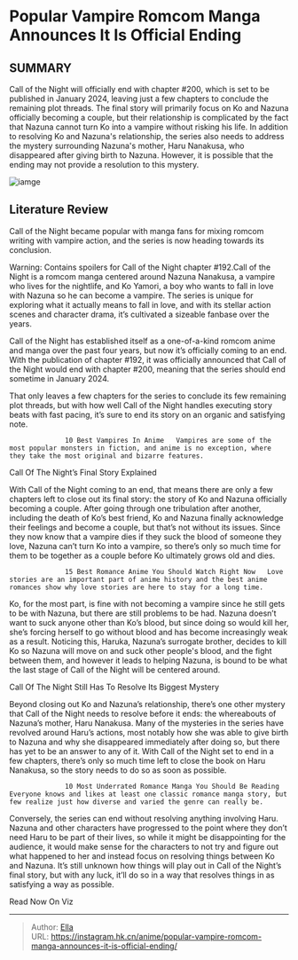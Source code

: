 # Popular Vampire Romcom Manga Announces It Is Official Ending


## SUMMARY 



  Call of the Night will officially end with chapter #200, which is set to be published in January 2024, leaving just a few chapters to conclude the remaining plot threads.   The final story will primarily focus on Ko and Nazuna officially becoming a couple, but their relationship is complicated by the fact that Nazuna cannot turn Ko into a vampire without risking his life.   In addition to resolving Ko and Nazuna&#39;s relationship, the series also needs to address the mystery surrounding Nazuna&#39;s mother, Haru Nanakusa, who disappeared after giving birth to Nazuna. However, it is possible that the ending may not provide a resolution to this mystery.  

![iamge](https://static1.srcdn.com/wordpress/wp-content/uploads/2022/12/call-of-the-night-ko-nazuna.jpg)

## Literature Review

Call of the Night became popular with manga fans for mixing romcom writing with vampire action, and the series is now heading towards its conclusion.




Warning: Contains spoilers for Call of the Night chapter #192.Call of the Night is a romcom manga centered around Nazuna Nanakusa, a vampire who lives for the nightlife, and Ko Yamori, a boy who wants to fall in love with Nazuna so he can become a vampire. The series is unique for exploring what it actually means to fall in love, and with its stellar action scenes and character drama, it’s cultivated a sizeable fanbase over the years.




Call of the Night has established itself as a one-of-a-kind romcom anime and manga over the past four years, but now it’s officially coming to an end. With the publication of chapter #192, it was officially announced that Call of the Night would end with chapter #200, meaning that the series should end sometime in January 2024.

          

That only leaves a few chapters for the series to conclude its few remaining plot threads, but with how well Call of the Night handles executing story beats with fast pacing, it’s sure to end its story on an organic and satisfying note.

                  10 Best Vampires In Anime   Vampires are some of the most popular monsters in fiction, and anime is no exception, where they take the most original and bizarre features.   





 Call Of The Night’s Final Story Explained 
          

With Call of the Night coming to an end, that means there are only a few chapters left to close out its final story: the story of Ko and Nazuna officially becoming a couple. After going through one tribulation after another, including the death of Ko’s best friend, Ko and Nazuna finally acknowledge their feelings and become a couple, but that’s not without its issues. Since they now know that a vampire dies if they suck the blood of someone they love, Nazuna can’t turn Ko into a vampire, so there’s only so much time for them to be together as a couple before Ko ultimately grows old and dies.

                  15 Best Romance Anime You Should Watch Right Now   Love stories are an important part of anime history and the best anime romances show why love stories are here to stay for a long time.   




Ko, for the most part, is fine with not becoming a vampire since he still gets to be with Nazuna, but there are still problems to be had. Nazuna doesn’t want to suck anyone other than Ko’s blood, but since doing so would kill her, she’s forcing herself to go without blood and has become increasingly weak as a result. Noticing this, Haruka, Nazuna’s surrogate brother, decides to kill Ko so Nazuna will move on and suck other people&#39;s blood, and the fight between them, and however it leads to helping Nazuna, is bound to be what the last stage of Call of the Night will be centered around.



 Call Of The Night Still Has To Resolve Its Biggest Mystery 
          

Beyond closing out Ko and Nazuna’s relationship, there’s one other mystery that Call of the Night needs to resolve before it ends: the whereabouts of Nazuna’s mother, Haru Nanakusa. Many of the mysteries in the series have revolved around Haru’s actions, most notably how she was able to give birth to Nazuna and why she disappeared immediately after doing so, but there has yet to be an answer to any of it. With Call of the Night set to end in a few chapters, there’s only so much time left to close the book on Haru Nanakusa, so the story needs to do so as soon as possible.




                  10 Most Underrated Romance Manga You Should Be Reading   Everyone knows and likes at least one classic romance manga story, but few realize just how diverse and varied the genre can really be.   

Conversely, the series can end without resolving anything involving Haru. Nazuna and other characters have progressed to the point where they don’t need Haru to be part of their lives, so while it might be disappointing for the audience, it would make sense for the characters to not try and figure out what happened to her and instead focus on resolving things between Ko and Nazuna. It’s still unknown how things will play out in Call of the Night’s final story, but with any luck, it’ll do so in a way that resolves things in as satisfying a way as possible.

Read Now On Viz



---

> Author: [Ella](https://instagram.hk.cn/)  
> URL: https://instagram.hk.cn/anime/popular-vampire-romcom-manga-announces-it-is-official-ending/  

